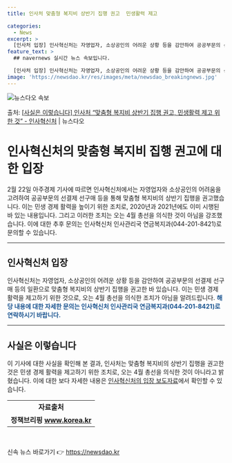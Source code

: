 ```yaml
---
title: 인사처 맞춤형 복지비 상반기 집행 권고  민생활력 제고

categories:
  - News
excerpt: >
  [인사처 입장] 인사혁신처는 자영업자, 소상공인의 어려운 상황 등을 감안하여 공공부문의 선결제 선구매 등의 …
feature_text: >
  ## navernews 실시간 뉴스 속보입니다.

  [인사처 입장] 인사혁신처는 자영업자, 소상공인의 어려운 상황 등을 감안하여 공공부문의 선결제 선구매 등의 …
image: 'https://newsdao.kr/res/images/meta/newsdao_breakingnews.jpg'
---
```


![뉴스다오 속보](https://newsdao.kr/res/images/meta/newsdao_breakingnews.jpg)

<p>출처: <a href="https://newsdao.kr/3215" rel="dofollow">[사실은 이렇습니다] 인사처 “맞춤형 복지비 상반기 집행 권고, 민생활력 제고 위한 것” - 인사혁신처</a> | 뉴스다오</p>

<h1 data-ke-size="size26">인사혁신처의 맞춤형 복지비 집행 권고에 대한 입장</h1>

<p data-ke-size="size16">2월 22일 아주경제 기사에 따르면 인사혁신처에서는 자영업자와 소상공인의 어려움을 고려하여 공공부문의 선결제 선구매 등을 통해 맞춤형 복지비의 상반기 집행을 권고했습니다. 이는 민생 경제 활력을 높이기 위한 조치로, 2020년과 2021년에도 이미 시행된 바 있는 내용입니다. 그리고 이러한 조치는 오는 4월 총선을 의식한 것이 아님을 강조했습니다. 이에 대한 추후 문의는 인사혁신처 인사관리국 연금복지과(044-201-8421)로 문의할 수 있습니다.</p>

<hr>

<h2 data-ke-size="size24">인사혁신처 입장</h2>

<p data-ke-size="size16">인사혁신처는 자영업자, 소상공인의 어려운 상황 등을 감안하여 공공부문의 선결제 선구매 등의 일환으로 맞춤형 복지비의 상반기 집행을 권고한 바 있습니다. 이는 민생 경제 활력을 제고하기 위한 것으로, 오는 4월 총선을 의식한 조치가 아님을 알려드립니다. <b><span style="color: #1a5490;">해당 내용에 대한 자세한 문의는 인사혁신처 인사관리국 연금복지과(044-201-8421)로 연락하시기 바랍니다.</span></b></p>

<hr>

<h2 data-ke-size="size24">사실은 이렇습니다</h2>

<p data-ke-size="size16">이 기사에 대한 사실을 확인해 본 결과, 인사처는 맞춤형 복지비의 상반기 집행을 권고한 것은 민생 경제 활력을 제고하기 위한 조치로, 오는 4월 총선을 의식한 것이 아니라고 밝혔습니다. 이에 대한 보다 자세한 내용은 <a href="https://newsdao.kr/3215" target="_blank" rel="noopener">인사혁신처의 입장 보도자료</a>에서 확인할 수 있습니다.</p>

<table>
<tbody>
<tr>
<td style="text-align: center; height: 17px;"><b>자료출처</b></td>
</tr>
<tr>
<td style="text-align: center; height: 17px;"><b>정책브리핑 <a href="www.korea.kr" target="_blank" rel="noopener">www.korea.kr</a></b></td>
</tr>
</tbody>
</table>

<p data-ke-size="size16">&nbsp;</p> 

신속 뉴스 바로가기 👉 <a href="https://newsdao.kr" rel="dofollow">https://newsdao.kr</a>



